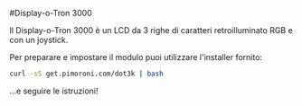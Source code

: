 <!--
---
name: Display-o-Tron 3000
class: board
type: Tutti
formfactor: Altro
manufacturer: Pimoroni
image: 'image.png'
github: https://github.com/pimoroni/dot3k
url: https://github.com/pimoroni/dot3k
description: Un LCD da 3 righe di caratteri, RGB retroilluminato e un joystick
install:
  'devices':
    - 'i2c'
    - 'spi'
  'apt':
    - 'python-smbus'
    - 'python3-smbus'
    - 'python-dev'
    - 'python3-dev'
  'python':
    - 'dot3k'
  'examples': 'python/examples/'
pincount: 26
pin:
  '3':
    mode: i2c
  '5':
    mode: i2c
  '7':
    name: Bottone joystick
    mode: input
    active: low
  '11':
    name: Joystick sinistra
    mode: input
    active: low
  '13':
    name: Joystick su
    mode: input
    active: low
  '15':
    name: Joystick destra
    mode: input
    active: low
  '19':
    mode: spi
  '21':
    name: Joystick giù
    mode: input
    active: low
  '22':
    name: LCD CMD/DATA
    mode: output
    active: high
  '23':
    mode: spi
-->
#Display-o-Tron 3000

Il Display-o-Tron 3000 è un LCD da 3 righe di caratteri retroilluminato RGB e con un joystick.

Per preparare e impostare il modulo puoi utilizzare l'installer fornito:

```bash
curl -sS get.pimoroni.com/dot3k | bash
```

&hellip;e seguire le istruzioni!
